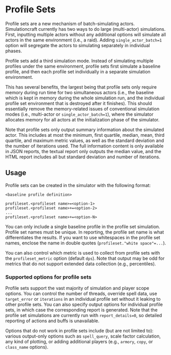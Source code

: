 # Profile Sets

Profile sets are a new mechanism of batch-simulating actors. Simulationcraft currently has two ways to do large (multi-actor) simulations. First, inputting multiple actors without any additional options will simulate all actors in the same environment (i.e., a raid). Adding `single_actor_batch=1` option will segregate the actors to simulating separately in individual phases.

Profile sets add a third simulation mode. Instead of simulating multiple profiles under the same environment, profile sets first simulate a baseline profile, and then each profile set individually in a separate simulation environment.

This has several benefits, the largest being that profile sets only require memory during run time for two simultaneous actors (i.e., the baseline which is kept in memory during the whole simulation run, and the individual profile set environment that is destroyed after it finishes). This should essentially remove the memory-related issues of conventional simulation modes (i.e., multi-actor or `single_actor_batch=1`), where the simulator allocates memory for all actors at the initialization phase of the simulator.

Note that profile sets only output summary information about the simulated actor. This includes at most the minimum, first quartile, median, mean, third quartile, and maximum metric values, as well as the standard deviation and the number of iterations used. The full information content is only available in JSON reports, the textual report only outputs the median value, and the HTML report includes all but standard deviation and number of iterations.

## Usage

Profile sets can be created in the simulator with the following format:
```
<baseline profile definition>

profileset.<profileset name>=<option-1>
profileset.<profileset name>+=<option-2>
...
profileset.<profileset name>+=<option-N>
```

You can only include a single baseline profile in the profile set simulation. Profile set names must be unique. In reporting, the profile set name is what differentiates the results. If you want to use whitespaces in the profile set names, enclose the name in double quotes (```profileset."white space"=...```).

You can also control which metric is used to collect from profile sets with the ```profileset_metric``` option (default `dps`). Note that output may be odd for metrics that do not support extended data collection (e.g., percentiles).

### Supported options for profile sets

Profile sets support the vast majority of simulation and player scope options. You can control the number of threads, override spell data, use `target_error` or `iterations` in an individual profile set without it leaking to other profile sets. You can also specify output options for individual profile sets, in which case the corresponding report is generated. Note that the profile set simulations are currently run with `report_details=0`, so detailed reporting of actions and buffs is unavailable.

Options that do not work in profile sets include (but are not limited to): various output-only options such as ```spell_query```, scale factor calculation, any kind of plotting, or adding additional players (e.g., ```armory```, ```copy```, or ```class_name``` options).